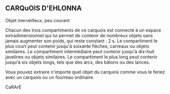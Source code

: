 ## CARQuOIS D'EHLONNA

Objet merveilleux, peu courant

Chacun des trois compartiments de ce carquois est
connecté à un espace extradimensionnel qui lui permet
de contenir de nombreux objets sans jamais augmenter
son poids, qui reste constant : 2 s. Le compartiment le
plus court peut contenir jusqu'à soixante flèches, carreaux
ou objets similaires. Le compartiment intermédiaire peut
contenir jusqu'à dix-huit javelines ou objets similaires. Le
compartiment le plus long peut contenir jusqu'à six objets
longs, tels que des arcs, des bâtons ou des lances.

Vous pouvez extraire n'importe quel objet du carquois
comme vous le feriez avec un carquois ou un fourreau
ordinaire.

CaRArE